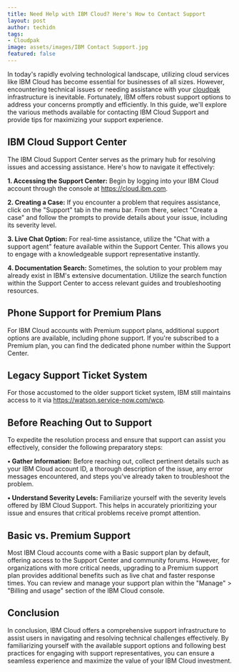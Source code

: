 ```yaml
---
title: Need Help with IBM Cloud? Here's How to Contact Support
layout: post
author: techidn
tags:
- Cloudpak
image: assets/images/IBM Contact Support.jpg
featured: false
---
```


In today's rapidly evolving technological landscape, utilizing cloud services like IBM Cloud has become essential for businesses of all sizes. However, encountering technical issues or needing assistance with your [cloudpak](https://cloudpak.readthedocs.io/en/latest/) infrastructure is inevitable. Fortunately, IBM offers robust support options to address your concerns promptly and efficiently. In this guide, we'll explore the various methods available for contacting IBM Cloud Support and provide tips for maximizing your support experience.

## IBM Cloud Support Center
The IBM Cloud Support Center serves as the primary hub for resolving issues and accessing assistance. Here's how to navigate it effectively:

**1.	Accessing the Support Center:** Begin by logging into your IBM Cloud account through the console at https://cloud.ibm.com.

**2.	Creating a Case:** If you encounter a problem that requires assistance, click on the "Support" tab in the menu bar. From there, select "Create a case" and follow the prompts to provide details about your issue, including its severity level.

**3.	Live Chat Option:** For real-time assistance, utilize the "Chat with a support agent" feature available within the Support Center. This allows you to engage with a knowledgeable support representative instantly.

**4.	Documentation Search:** Sometimes, the solution to your problem may already exist in IBM's extensive documentation. Utilize the search function within the Support Center to access relevant guides and troubleshooting resources.

## Phone Support for Premium Plans
For IBM Cloud accounts with Premium support plans, additional support options are available, including phone support. If you're subscribed to a Premium plan, you can find the dedicated phone number within the Support Center.

## Legacy Support Ticket System
For those accustomed to the older support ticket system, IBM still maintains access to it via https://watson.service-now.com/wcp.

## Before Reaching Out to Support
To expedite the resolution process and ensure that support can assist you effectively, consider the following preparatory steps:

**•	Gather Information:** Before reaching out, collect pertinent details such as your IBM Cloud account ID, a thorough description of the issue, any error messages encountered, and steps you've already taken to troubleshoot the problem.

**•	Understand Severity Levels:** Familiarize yourself with the severity levels offered by IBM Cloud Support. This helps in accurately prioritizing your issue and ensures that critical problems receive prompt attention.

## Basic vs. Premium Support
Most IBM Cloud accounts come with a Basic support plan by default, offering access to the Support Center and community forums. However, for organizations with more critical needs, upgrading to a Premium support plan provides additional benefits such as live chat and faster response times. You can review and manage your support plan within the "Manage" > "Billing and usage" section of the IBM Cloud console.

## Conclusion
In conclusion, IBM Cloud offers a comprehensive support infrastructure to assist users in navigating and resolving technical challenges effectively. By familiarizing yourself with the available support options and following best practices for engaging with support representatives, you can ensure a seamless experience and maximize the value of your IBM Cloud investment.
